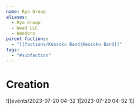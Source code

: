 ```yaml
---
name: Ryo Group
aliases:
  - Ryo Group
  - Weed LLC
  - Weeders
parent factions:
  - "[[factions/Kessoku Band|Kessoku Band]]"
tags:
  - "#subfaction"
---
```

# Creation
![[events/2023-07-20 04-32 1|2023-07-20 04-32 1]]